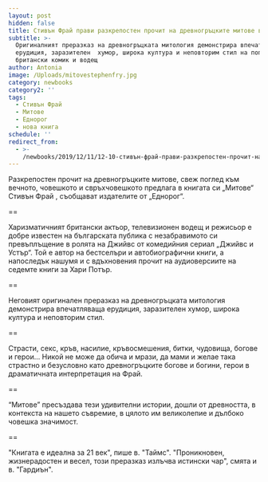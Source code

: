 ```yaml
---
layout: post
hidden: false
title: Стивън Фрай прави разкрепостен прочит на древногръцките митове в "Митове"
subtitle: >-
  Оригиналният преразказ на древногръцката митология демонстрира впечатляващата
  ерудиция, заразителен  хумор, широка култура и неповторим стил на популярния
  британски комик и водещ
author: Antonia
image: /Uploads/mitovestephenfry.jpg
category: newbooks
category2: ''
tags:
  - Стивън Фрай
  - Митове
  - Еднорог
  - нова книга
schedule: ''
redirect_from:
  - >-
    /newbooks/2019/12/11/12-10-стивън-фрай-прави-разкрепостен-прочит-на-древногръцките-митове-в-митове
---
```

Разкрепостен прочит на древногръцките митове, свеж поглед към вечното, човешкото и свръхчовешкото предлага в книгата си „Митове“ Стивън Фрай , съобщават издателите от „Еднорог“.

\==

Харизматичният британски актьор, телевизионен водещ и режисьор е добре известен на българската публика с незабравимото си превъплъщение в ролята на Джийвс от комедийния сериал „Джийвс и Устър“. Той е автор на бестселъри и автобиографични книги, а напоследък нашумя и с вдъхновения прочит на аудиоверсиите на седемте книги за Хари Потър.

\==

Неговият оригинален преразказ на древногръцката митология демонстрира впечатляваща ерудиция, заразителен  хумор, широка култура и неповторим стил. 

\==

Страсти, секс, кръв, насилие, кръвосмешения, битки, чудовища, богове и герои… Никой не може да обича и мрази, да мами и желае така страстно и безусловно като древногръцките богове и богини, герои в драматичната интерпретация на Фрай. 

\==

“Митове” пресъздава тези удивителни истории, дошли от древността, в контекста на нашето съвремие, в цялото им великолепие и дълбоко човешка значимост.

\==

"Книгата е идеална за 21 век", пише в. "Таймс". "Проникновен, жизнерадостен и весел, този преразказ излъчва истински чар", смята и в. "Гардиън".
